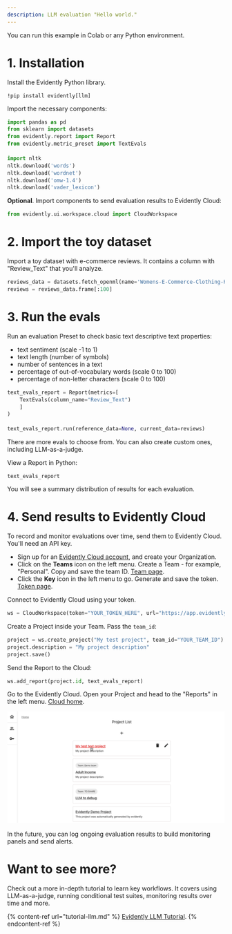 ```yaml
---
description: LLM evaluation "Hello world." 
---
```


You can run this example in Colab or any Python environment.

# 1. Installation

Install the Evidently Python library. 

```
!pip install evidently[llm]
```

Import the necessary components:

```python
import pandas as pd
from sklearn import datasets
from evidently.report import Report
from evidently.metric_preset import TextEvals

import nltk
nltk.download('words')
nltk.download('wordnet')
nltk.download('omw-1.4')
nltk.download('vader_lexicon')
```

**Optional**. Import components to send evaluation results to Evidently Cloud:

```python
from evidently.ui.workspace.cloud import CloudWorkspace
```

# 2. Import the toy dataset 

Import a toy dataset with e-commerce reviews. It contains a column with "Review_Text" that you'll analyze.

```python
reviews_data = datasets.fetch_openml(name='Womens-E-Commerce-Clothing-Reviews', version=2, as_frame='auto')
reviews = reviews_data.frame[:100]
```

# 3. Run the evals

Run an evaluation Preset to check basic text descriptive text properties:
* text sentiment (scale -1 to 1)
* text length (number of symbols)
* number of sentences in a text 
* percentage of out-of-vocabulary words (scale 0 to 100)
* percentage of non-letter characters (scale 0 to 100)

```python
text_evals_report = Report(metrics=[
    TextEvals(column_name="Review_Text")
    ]
)

text_evals_report.run(reference_data=None, current_data=reviews)
```

There are more evals to choose from. You can also create custom ones, including LLM-as-a-judge.

View a Report in Python:

```
text_evals_report
```

You will see a summary distribution of results for each evaluation.

# 4. Send results to Evidently Cloud 

To record and monitor evaluations over time, send them to Evidently Cloud. You'll need an API key.
* Sign up for an [Evidently Cloud account](https://app.evidently.cloud/signup), and create your Organization.
* Click on the **Teams** icon on the left menu. Create a Team - for example, "Personal". Copy and save the team ID. [Team page](https://app.evidently.cloud/teams).
* Click the **Key** icon in the left menu to go. Generate and save the token. [Token page](https://app.evidently.cloud/token).

Connect to Evidently Cloud using your token.

```python
ws = CloudWorkspace(token="YOUR_TOKEN_HERE", url="https://app.evidently.cloud")
```

Create a Project inside your Team. Pass the `team_id`:

```python
project = ws.create_project("My test project", team_id="YOUR_TEAM_ID")
project.description = "My project description"
project.save()
```

Send the Report to the Cloud: 

```python
ws.add_report(project.id, text_evals_report)
```

Go to the Evidently Cloud. Open your Project and head to the "Reports" in the left menu. [Cloud home](https://app.evidently.cloud/).

![](../.gitbook/assets/cloud/toy_text_report_preview.gif)

In the future, you can log ongoing evaluation results to build monitoring panels and send alerts.

# Want to see more?

Check out a more in-depth tutorial to learn key workflows. It covers using LLM-as-a-judge, running conditional test suites, monitoring results over time and more.

{% content-ref url="tutorial-llm.md" %}
[Evidently LLM Tutorial](tutorial-llm.md). 
{% endcontent-ref %}

